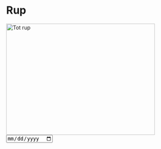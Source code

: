 <!DOCTYPE html>
<html lang="en">
<head>
    <meta charset="UTF-8">
    <meta http-equiv="X-UA-Compatible" content="IE=edge">
    <meta name="viewport" content="width=device-width, initial-scale=1.0">
    <title>Document</title>
</head>
<body>
    <h1>Rup</h1>
    <img src="Images/League of Legends-08-10-2022 22-57-45-015.jpg" width="400" height="300" alt="Tot rup">
    <form>
        <input type="date" name="" id="">
    </form>
</body>
</html>
